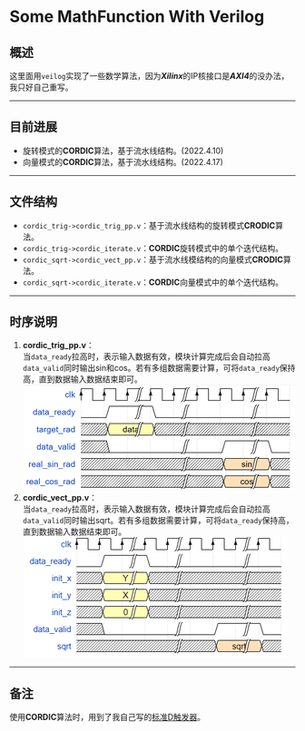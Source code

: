 # Some MathFunction With Verilog
## 概述  
这里面用`veilog`实现了一些数学算法，因为***Xilinx***的IP核接口是***AXI4***的没办法，我只好自己重写。  

---

## 目前进展
- 旋转模式的**CORDIC**算法，基于流水线结构。(2022.4.10)  
- 向量模式的**CORDIC**算法，基于流水线结构。(2022.4.17)  
    
---
  
## 文件结构
- `cordic_trig->cordic_trig_pp.v`：基于流水线结构的旋转模式**CRODIC**算法。
- `cordic_trig->cordic_iterate.v`：**CORDIC**旋转模式中的单个迭代结构。  
- `cordic_sqrt->cordic_vect_pp.v`：基于流水线模结构的向量模式**CRODIC**算法。
- `cordic_sqrt->cordic_iterate.v`：**CORDIC**向量模式中的单个迭代结构。  

---

## 时序说明
1. **cordic_trig_pp.v**：  
   当`data_ready`拉高时，表示输入数据有效，模块计算完成后会自动拉高`data_valid`同时输出sin和cos。若有多组数据需要计算，可将`data_ready`保持高，直到数据输入数据结束即可。  
![image](image/cordic_trig_pp.png)  
2. **cordic_vect_pp.v**：  
   当`data_ready`拉高时，表示输入数据有效，模块计算完成后会自动拉高`data_valid`同时输出sqrt。若有多组数据需要计算，可将`data_ready`保持高，直到数据输入数据结束即可。  
![image](image/cordic_vect_pp.png)  

---

## 备注
使用**CORDIC**算法时，用到了我自己写的[标准D触发器](https://github.com/WeChatTeam/StandardDFF.git)。